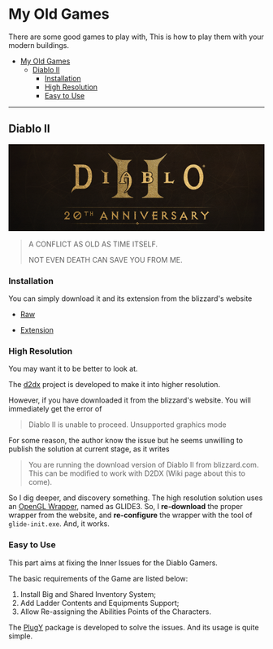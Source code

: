 # My Old Games

There are some good games to play with,
This is how to play them with your modern buildings.

- [My Old Games](#my-old-games)
  - [Diablo II](#diablo-ii)
    - [Installation](#installation)
    - [High Resolution](#high-resolution)
    - [Easy to Use](#easy-to-use)

----
## Diablo II

![D2-20](assets/D2-20.png)

> A CONFLICT AS OLD AS TIME ITSELF.
>
> NOT EVEN DEATH CAN SAVE YOU FROM ME.

### Installation

You can simply download it and its extension from the blizzard's website

- [Raw](https://www.blizzard.com/en-us/download/confirmation?platform=windows&locale=en_US&version=LIVE&id=d2 "Raw")

- [Extension](https://www.blizzard.com/en-us/download/confirmation?platform=windows&locale=en_US&product=d2lod "Extension")

### High Resolution

You may want it to be better to look at.

The [d2dx](https://git.ldqk.org/bolrog/d2dx "d2dx") project is developed to make it into higher resolution.

However, if you have downloaded it from the blizzard's website.
You will immediately get the error of

> Diablo II is unable to proceed. Unsupported graphics mode

For some reason, the author know the issue but he seems unwilling to publish the solution at current stage, as it writes

> You are running the download version of Diablo II from blizzard.com. This can be modified to work with D2DX (Wiki page about this to come).

So I dig deeper, and discovery something.
The high resolution solution uses an [OpenGL Wrapper](http://www.svenswrapper.de/english/ "OpenGL Wrapper"),
named as GLIDE3.
So, I **re-download** the proper wrapper from the website,
and **re-configure** the wrapper with the tool of `glide-init.exe`.
And, it works.

### Easy to Use

This part aims at fixing the Inner Issues for the Diablo Gamers.

The basic requirements of the Game are listed below:

1. Install Big and Shared Inventory System;
2. Add Ladder Contents and Equipments Support;
3. Allow Re-assigning the Abilities Points of the Characters.

The [PlugY](https://diablo-archive.fandom.com/wiki/PlugY "PlugY") package is developed to solve the issues.
And its usage is quite simple.